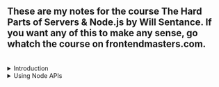 ## These are my notes for the course The Hard Parts of Servers & Node.js by Will Sentance. If you want any of this to make any sense, go whatch the course on frontendmasters.com.
<br>


<details>
<summary>Introduction</summary>
<br>

## Executing JavaScript Code (Review)
<br>

### The two things JS does by itself - saving and using (executing) data
<br>

```javascript
let num = 3;
// 1. Save a function (code to run, parameters awaiting inputs)
function multiplyBy2(inputNumber) {
    const result = inputNumber * 2;
    return result;
}

// 2a. Call/run/invoke/execute a function (with parens)
// 2b. Insert an input (argument)
const output = multiplyBy2(num);
const newOutput = multiplyBy2(10);
```

![Javascript Review](./images/javascript-review.png)


### What else can JavaScript do?
Provide *labels* that trigger **Node** features.

E.g. We can set up, with a JavaScript label, a Node.js feature (that through C++ can access computer internals) to wait for requests for html/css/js/tweets etc. from our users. This feature is called **http**.

<br>
</details>

<details>
<summary>Using Node APIs</summary>
<br>

## Calling Node with JavaScript


### Using http feature of Node to set up an open socket
```javascript
const server = http.createServer();
server.listen(80);
```

We create an **http socket** that *listens* for any requests on port 80.
<br>

### Node auto-runs the code (function) *for us* when a request arrives from a user

```javascript
function doOnIncoming(incomingData, functionsToSetOutgoingData) {
    functionsToSetOutgoingData.end("Welcome to Twitter!");
}

const server = http.createServer(doOnIncoming);
server.listen(80);
```
1. We don't know when the inbound request would come - we have to rely on Node to trigger JS code to run.
2. JavaScript is single-threaded & synchronous. All slow work (e.g. speaking to a database) is done by Node in the background.

### Two parts to calling a function - executing its code and inserting input (arguments)

In *multiplyBy2(3)* the argument is **3** and we, the developer inserted it.

Node not only will auto-run our function at the right moment, it will also automatically insert whatever relevant data as the argument (input).

![How Node Works](./images/how-node-works.png)
<br>
</details>